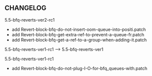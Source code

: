 ## CHANGELOG

5.5-bfq-reverts-ver2-rc1

- add Revert-block-bfq-do-not-insert-oom-queue-into-positi.patch
- add Revert-block-bfq-get-extra-ref-to-prevent-a-queue-fr.patch
- add Revert-block-bfq-get-a-ref-to-a-group-when-adding-it.patch

5.5-bfq-reverts-ver1-rc1 --> 5.5-bfq-reverts-ver1

5.5-bfq-reverts-ver1-rc1

- add Revert-block-bfq-do-not-plug-I-O-for-bfq_queues-with.patch
